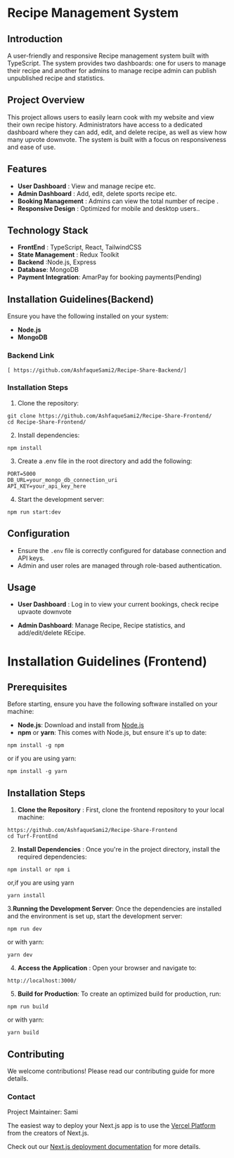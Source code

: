 
# Recipe Management System

## Introduction

A user-friendly and responsive Recipe management system built with TypeScript. The system provides two dashboards: one for users to manage their recipe  and another for admins to manage recipe admin can publish unpublished recipe and statistics.

## Project Overview
This project allows users to easily learn cook with my website and view their own recipe  history. Administrators have access to a dedicated dashboard where they can add, edit, and delete recipe, as well as view how many upvote downvote. The system is built with a focus on responsiveness and ease of use.

## Features
 
 * **User Dashboard** : View and manage recipe etc.
 * **Admin Dashboard** : Add, edit, delete sports recipe etc.
 * **Booking Management** : Admins can view the total number of recipe .
 * **Responsive Design** : Optimized for mobile and desktop users..

 ## Technology Stack

 * **FrontEnd** : TypeScript, React, TailwindCSS
 * **State Management** : Redux Toolkit
 * **Backend** :Node.js, Express
 * **Database**:  MongoDB
 * **Payment Integration**: AmarPay for booking payments(Pending)

 ## Installation Guidelines(Backend)
Ensure you have the following installed on your system:
 * **Node.js**
 * **MongoDB**

### Backend Link
```
[ https://github.com/AshfaqueSami2/Recipe-Share-Backend/]

```


 ### Installation Steps

 1. Clone the repository:
 ```
 git clone https://github.com/AshfaqueSami2/Recipe-Share-Frontend/
 cd Recipe-Share-Frontend/
 ```
 2. Install dependencies:
 ```
 npm install 
 ```
 3. Create a .env file in the root directory and add the following:
 ```
PORT=5000
DB_URL=your_mongo_db_connection_uri
API_KEY=your_api_key_here
 ```
4. Start the development server:
```
npm run start:dev
```

## Configuration 
* Ensure the ```.env``` file is correctly configured for database connection and API keys.
* Admin and user roles are managed through role-based authentication.

## Usage

* **User Dashboard** : Log in to view your current bookings, check recipe upvaote downvote

* **Admin Dashboard**: Manage Recipe, Recipe statistics, and add/edit/delete REcipe.

# Installation Guidelines (Frontend)
 ## Prerequisites

 Before starting, ensure you have the following software installed on your machine:

 * **Node.js**: Download and install from [Node.js](https://nodejs.org/en)
 * **npm** or **yarn**: This comes with Node.js, but ensure it's up to date:

 ```
 npm install -g npm
```
or if you are using yarn: 
```
npm install -g yarn
```

## Installation Steps

1. **Clone the Repository** : First, clone the frontend repository to your local machine:


```
https://github.com/AshfaqueSami2/Recipe-Share-Frontend
cd Turf-FrontEnd
```

2. **Install Dependencies** : Once you're in the project directory, install the required dependencies:

```
npm install or npm i
```

or,if you are using yarn 

```
yarn install
```

3.**Running the Development Server**: Once the dependencies are installed and the environment is set up, start the development server:

```
npm run dev
```

or with yarn:
```
yarn dev
```

4. **Access the Application** : Open your browser and navigate to:

```
http://localhost:3000/
```

5. **Build for Production**:  To create an optimized build for production, run:

```
npm run build
```

or with yarn:

``` 
yarn build
```

## Contributing
 We welcome contributions! Please read our contributing guide for more details.

###  Contact
Project Maintainer: Sami


The easiest way to deploy your Next.js app is to use the [Vercel Platform](https://vercel.com/new?utm_medium=default-template&filter=next.js&utm_source=create-next-app&utm_campaign=create-next-app-readme) from the creators of Next.js.

Check out our [Next.js deployment documentation](https://nextjs.org/docs/app/building-your-application/deploying) for more details.
